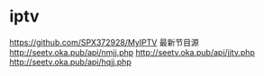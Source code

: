 # iptv
https://github.com/SPX372928/MyIPTV  最新节目源
http://seetv.oka.pub/api/nmjj.php
http://seetv.oka.pub/api/jjtv.php
http://seetv.oka.pub/api/hqjj.php
